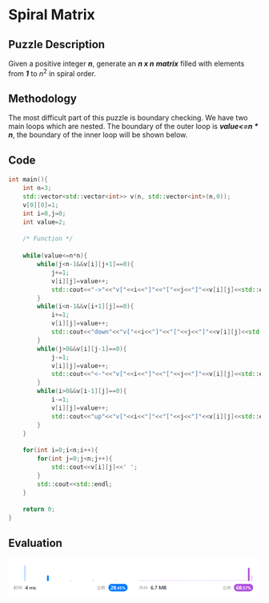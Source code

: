 # Spiral Matrix
## Puzzle Description
Given a positive integer ***n***, generate an ***n x n*** ***matrix*** filled with elements from ***1*** to $n^2$ in spiral order.
## Methodology
The most difficult part of this puzzle is boundary checking. We have two main loops which are nested. The boundary of the outer loop is ***value<=$n*n$***, the boundary of the inner loop will be shown below.

## Code
```c++
int main(){
    int n=3;
    std::vector<std::vector<int>> v(n, std::vector<int>(n,0));
    v[0][0]=1;
    int i=0,j=0;
    int value=2;

    /* Function */
    
    while(value<=n*n){
        while(j<n-1&&v[i][j+1]==0){
            j+=1;
            v[i][j]=value++;
            std::cout<<"->"<<"v["<<i<<"]"<<"["<<j<<"]"<<v[i][j]<<std::endl;
        }
        while(i<n-1&&v[i+1][j]==0){
            i+=1;
            v[i][j]=value++;
            std::cout<<"down"<<"v["<<i<<"]"<<"["<<j<<"]"<<v[i][j]<<std::endl;
        }
        while(j>0&&v[i][j-1]==0){
            j-=1;
            v[i][j]=value++;
            std::cout<<"<-"<<"v["<<i<<"]"<<"["<<j<<"]"<<v[i][j]<<std::endl;
        }
        while(i>0&&v[i-1][j]==0){
            i-=1;
            v[i][j]=value++;
            std::cout<<"up"<<"v["<<i<<"]"<<"["<<j<<"]"<<v[i][j]<<std::endl;
        }
    }

    for(int i=0;i<n;i++){
        for(int j=0;j<n;j++){
            std::cout<<v[i][j]<<' ';
        }
        std::cout<<std::endl;
    }

    return 0;
}
```
## Evaluation
![img](./5_spiral_matrix.png)